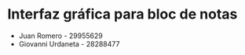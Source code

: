 <h1>Interfaz gráfica para bloc de notas</h1>
<ul>
  <li>
    Juan Romero - 29955629
  </li>
  <li>
    Giovanni Urdaneta - 28288477
  </li>
</ul>
